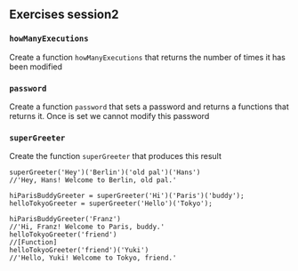 ## Exercises session2 

### `howManyExecutions`
Create a function `howManyExecutions` that returns the number of times it has been modified

### `password`
Create a function `password` that sets a password and returns a functions that returns it. Once is set we cannot modify this password

### `superGreeter`
Create the function `superGreeter` that produces this result 
```
superGreeter('Hey')('Berlin')('old pal')('Hans')
//'Hey, Hans! Welcome to Berlin, old pal.'
­
hiParisBuddyGreeter = superGreeter('Hi')('Paris')('buddy');
helloTokyoGreeter = superGreeter('Hello')('Tokyo');
­
hiParisBuddyGreeter('Franz')
//'Hi, Franz! Welcome to Paris, buddy.'
helloTokyoGreeter('friend')
//[Function]
helloTokyoGreeter('friend')('Yuki')
//'Hello, Yuki! Welcome to Tokyo, friend.'
```